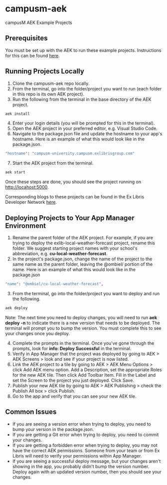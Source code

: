 # campusm-aek
campusM AEK Example Projects

## Prerequisites
You must be set up with the AEK to run these example projects. Instructions for this can be found [here](https://developers.exlibrisgroup.com/campusm/npm/gettingstarted/). 

## Running Projects Locally
1. Clone the campusm-aek repo locally.
2. From the terminal, go into the folder/project you want to run (each folder in this repo is its own AEK project).
3. Run the following from the terminal in the base directory of the AEK project. 
```bash
aek install
```
4. Enter your login details (you will be prompted for this in the terminal). 
5. Open the AEK project in your preferred editor, e.g. Visual Studio Code.
6. Navigate to the package.json file and update the hostname to your app's hostname. Here is an example of what this would look like in the package.json.
```bash
"hostname": "campusm-university.campusm.exlibrisgroup.com"
```
7. Start the AEK project from the terminal.
```bash
aek start
```

Once these steps are done, you should see the project running on [http://locahost:5000](http://localhost:5000/). 

Corresponding blogs to these projects can be found in the Ex Libris Developer Network [here](https://developers.exlibrisgroup.com/blog/?search=campusm). 

## Deploying Projects to Your App Manager Environment
1. Rename the parent folder of the AEK project. For example, if you are trying to deploy the exlib-local-weather-forecast project, rename this folder. We suggest starting project names with your school's abbreviation, e.g. **cu-local-weather-forecast**.
2. In the project's package.json, change the name of the project to the same name as the parent folder, leaving the @ombiel/ portion of the name. Here is an example of what this would look like in the package.json
```bash
"name": "@ombiel/cu-local-weather-forecast",
```
3. From the terminal, go into the folder/project you want to deploy and run the following.
```bash
aek deploy
```
Note: The next time you need to deploy changes, you will need to run **aek deploy -n** to indicate there is a new version that needs to be deployed. The terminal will prompt you to bump the version. You must complete this to see your changes once you deploy. 

4. Complete the prompts in the terminal. Once you've gone through the prompts, look for **info: Deploy Successful** in the terminal. 
5. Verify in App Manager that the project was deployed by going to AEK > AEK Screens > look and see if your project is now listed. 
6. Link the AEK project to a tile by going to AEK > AEK Menu Options > click Add AEK menu option. Add a Description, set the appropriate Roles for the new AEK tile. Then click Add Toolbar Item. Fill in the Label and set the Screen to the project you just deployed. Click Save. 
7. Publish your new AEK tile by going to AEK > AEK Publishing > check the Publish All box > click Publish. 
8. Go to the app and verify that you can see your new AEK tile.   

## Common Issues
* If you are seeing a version error when trying to deploy, you need to bump your version in the package.json. 
* If you are getting a Git error when trying to deploy, you need to commit your changes. 
* If you are getting a forbidden error when trying to deploy, you may not have the correct AEK permissions. Someone from your team or from Ex Libris will need to verify your permissions within App Manager.
* If you are seeing a successful deploy message, but your changes aren't showing in the app, you probably didn't bump the version number. Deploy again with an updated version number, then you should see your changes. 